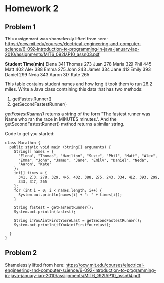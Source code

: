 # Homework 2

## Problem 1
This assignment was shamelessly lifted from here:
https://ocw.mit.edu/courses/electrical-engineering-and-computer-science/6-092-introduction-to-programming-in-java-january-iap-2010/assignments/MIT6_092IAP10_assn03.pdf

__Student Time(min)__
Elena  341
Thomas 273
Juan   278
Maria  329
Phil   445
Matt   402
Alex   388
Emma   275
John   243
James  334
Jane   412
Emily  393
Daniel 299
Neda   343
Aaron  317
Kate   265 

This table contains student names and how long it took them to run 26.2 miles. Write a Java class containing this data that has two methods:

1. getFastestRunner()
2. getSecondFastestRunner()

*getFastestRunner()* returns a string of the form "The fastest runner was Name who ran the race in MINUTES minutes.". And the getSecondFastestRunner() method returns a similar string.

Code to get you started:

```
class Marathon {
  public static void main (String[] arguments) {
    String[] names = {
      "Elena", "Thomas", "Hamilton", "Suzie", "Phil", "Matt", "Alex",
      "Emma", "John", "James", "Jane", "Emily", "Daniel", "Neda",
      "Aaron", "Kate"
    };
    int[] times = {
      341, 273, 278, 329, 445, 402, 388, 275, 243, 334, 412, 393, 299,
      343, 317, 265
    };
    for (int i = 0; i < names.length; i++) {
      System.out.println(names[i] + ": " + times[i]);
    }
    
    String fastest = getFastestRunner();
    System.out.println(fastest);
    
    String ifYouAintFirstYoureLast = getSecondFastestRunner();
    System.out.println(ifYouAintFirstYoureLast);
    
  }
}
```

## Problem 2

Shamelessly lifted from here: https://ocw.mit.edu/courses/electrical-engineering-and-computer-science/6-092-introduction-to-programming-in-java-january-iap-2010/assignments/MIT6_092IAP10_assn04.pdf
